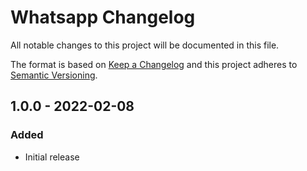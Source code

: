 # Whatsapp Changelog

All notable changes to this project will be documented in this file.

The format is based on [Keep a Changelog](http://keepachangelog.com/) and this project adheres to [Semantic Versioning](http://semver.org/).



## 1.0.0 - 2022-02-08

### Added
- Initial release
